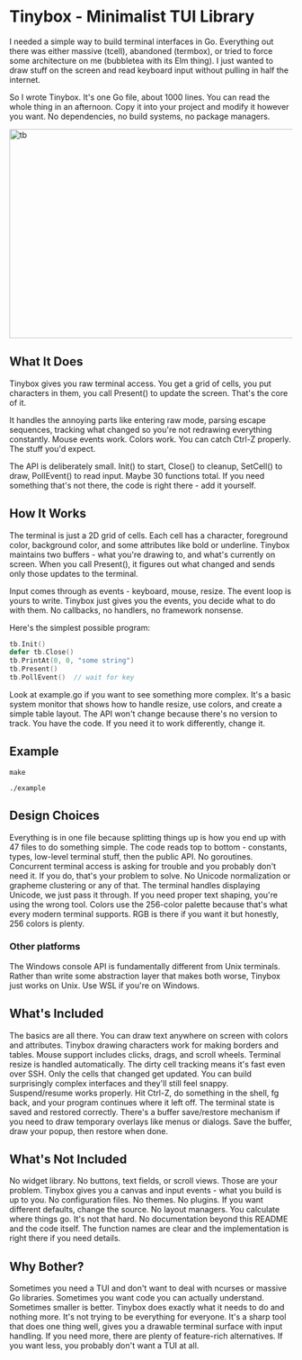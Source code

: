 # Tinybox - Minimalist TUI Library

I needed a simple way to build terminal interfaces in Go. Everything out there was either massive (tcell), abandoned (termbox), or tried to force some architecture on me (bubbletea with its Elm thing). I just wanted to draw stuff on the screen and read keyboard input without pulling in half the internet.

So I wrote Tinybox. It's one Go file, about 1000 lines. You can read the whole thing in an afternoon. Copy it into your project and modify it however you want. No dependencies, no build systems, no package managers.

<img width="1278" height="372" alt="tb" src="https://github.com/user-attachments/assets/f2f2ea78-cbbb-49b9-a4e8-76ae04b259de" />

## What It Does

Tinybox gives you raw terminal access. You get a grid of cells, you put characters in them, you call Present() to update the screen. That's the core of it. 

It handles the annoying parts like entering raw mode, parsing escape sequences, tracking what changed so you're not redrawing everything constantly. Mouse events work. Colors work. You can catch Ctrl-Z properly. The stuff you'd expect.

The API is deliberately small. Init() to start, Close() to cleanup, SetCell() to draw, PollEvent() to read input. Maybe 30 functions total. If you need something that's not there, the code is right there - add it yourself.

## How It Works

The terminal is just a 2D grid of cells. Each cell has a character, foreground color, background color, and some attributes like bold or underline. Tinybox maintains two buffers - what you're drawing to, and what's currently on screen. When you call Present(), it figures out what changed and sends only those updates to the terminal.

Input comes through as events - keyboard, mouse, resize. The event loop is yours to write. Tinybox just gives you the events, you decide what to do with them. No callbacks, no handlers, no framework nonsense.

Here's the simplest possible program:

```go
tb.Init()
defer tb.Close()
tb.PrintAt(0, 0, "some string")
tb.Present()
tb.PollEvent()  // wait for key
```
Look at example.go if you want to see something more complex. It's a basic system monitor that shows how to handle resize, use colors, and create a simple table layout.
The API won't change because there's no version to track. You have the code. If you need it to work differently, change it.

## Example
```
make
```
```
./example
```
## Design Choices

Everything is in one file because splitting things up is how you end up with 47 files to do something simple. The code reads top to bottom - constants, types, low-level terminal stuff, then the public API. 
No goroutines. Concurrent terminal access is asking for trouble and you probably don't need it. If you do, that's your problem to solve.
No Unicode normalization or grapheme clustering or any of that. The terminal handles displaying Unicode, we just pass it through. If you need proper text shaping, you're using the wrong tool.
Colors use the 256-color palette because that's what every modern terminal supports. RGB is there if you want it but honestly, 256 colors is plenty.

### Other platforms
The Windows console API is fundamentally different from Unix terminals. Rather than write some abstraction layer that makes both worse, Tinybox just works on Unix. Use WSL if you're on Windows.

## What's Included

The basics are all there. You can draw text anywhere on screen with colors and attributes. Tinybox drawing characters work for making borders and tables. Mouse support includes clicks, drags, and scroll wheels. Terminal resize is handled automatically.
The dirty cell tracking means it's fast even over SSH. Only the cells that changed get updated. You can build surprisingly complex interfaces and they'll still feel snappy.
Suspend/resume works properly. Hit Ctrl-Z, do something in the shell, fg back, and your program continues where it left off. The terminal state is saved and restored correctly.
There's a buffer save/restore mechanism if you need to draw temporary overlays like menus or dialogs. Save the buffer, draw your popup, then restore when done.

## What's Not Included

No widget library. No buttons, text fields, or scroll views. Those are your problem. Tinybox gives you a canvas and input events - what you build is up to you.
No configuration files. No themes. No plugins. If you want different defaults, change the source.
No layout managers. You calculate where things go. It's not that hard.
No documentation beyond this README and the code itself. The function names are clear and the implementation is right there if you need details.

## Why Bother?

Sometimes you need a TUI and don't want to deal with ncurses or massive Go libraries. Sometimes you want code you can actually understand. Sometimes smaller is better.
Tinybox does exactly what it needs to do and nothing more. It's not trying to be everything for everyone. It's a sharp tool that does one thing well, gives you a drawable terminal surface with input handling.
If you need more, there are plenty of feature-rich alternatives. If you want less, you probably don't want a TUI at all.
